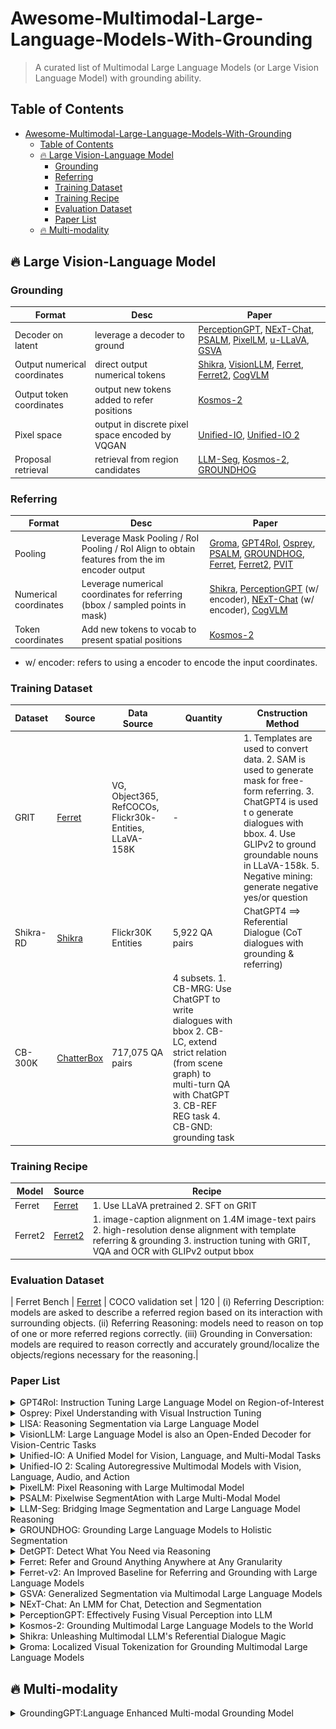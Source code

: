 # Awesome-Multimodal-Large-Language-Models-With-Grounding
> A curated list of Multimodal Large Language Models (or Large Vision Language Model) with grounding ability. 


<!-- ## About Me: 
I'm an incoming Ph.D. student at the University of California San Diego. I recieved my M.S.E in Computer Science at Johns Hopkins University being a member of CCVL advised by [Alan Yuille](https://www.cs.jhu.edu/~ayuille/). I also work closely with [Haohan Wang](https://haohanwang.github.io/) from University of Illinois Urbana-Champaign.
Feel free to visit my [homepage](https://williamium3000.github.io/) and contact me for collaboration and discussion. -->


## Table of Contents
- [Awesome-Multimodal-Large-Language-Models-With-Grounding](#awesome-multimodal-large-language-models-with-grounding)
  - [Table of Contents](#table-of-contents)
  - [🔥 Large Vision-Language Model](#-large-vision-language-model)
    - [Grounding](#grounding)
    - [Referring](#referring)
    - [Training Dataset](#training-dataset)
    - [Training Recipe](#training-recipe)
    - [Evaluation Dataset](#evaluation-dataset)
    - [Paper List](#paper-list)
  - [🔥 Multi-modality](#-multi-modality)

## 🔥 Large Vision-Language Model

### Grounding
| Format | Desc | Paper | 
|------------|-------|--------|
| Decoder on latent| leverage a decoder to ground | [PerceptionGPT](https://arxiv.org/pdf/2311.06612), [NExT-Chat](https://arxiv.org/pdf/2311.04498), [PSALM](http://arxiv.org/abs/2403.14598), [PixelLM](http://arxiv.org/abs/2312.02228), [u-LLaVA](http://arxiv.org/abs/2311.05348), [GSVA](http://arxiv.org/abs/2312.10103)|
| Output numerical coordinates | direct output numerical tokens | [Shikra](https://arxiv.org/pdf/2306.15195), [VisionLLM](https://proceedings.neurips.cc/paper_files/paper/2023/file/c1f7b1ed763e9c75e4db74b49b76db5f-Paper-Conference.pdf), [Ferret](http://arxiv.org/abs/2310.07704), [Ferret2](http://arxiv.org/abs/2404.07973), [CogVLM](http://arxiv.org/abs/2311.03079)|
| Output token coordinates | output new tokens added to refer positions | [Kosmos-2](https://arxiv.org/pdf/2306.14824) |
| Pixel space | output in discrete pixel space encoded by VQGAN | [Unified-IO](https://arxiv.org/abs/2206.08916), [Unified-IO 2](http://arxiv.org/abs/2312.17172) | 
| Proposal retrieval | retrieval from region candidates | [LLM-Seg](http://arxiv.org/abs/2404.08767), [Kosmos-2](https://arxiv.org/pdf/2306.14824), [GROUNDHOG](http://arxiv.org/abs/2305.14167)|

### Referring

| Format | Desc | Paper | 
|------------|-------|--------|
| Pooling | Leverage Mask Pooling / RoI Pooling / RoI Align to obtain features from the im encoder output | [Groma](http://arxiv.org/abs/2404.13013), [GPT4RoI](https://arxiv.org/pdf/2307.03601), [Osprey](https://arxiv.org/pdf/2312.10032), [PSALM](http://arxiv.org/abs/2403.14598), [GROUNDHOG](http://arxiv.org/abs/2305.14167), [Ferret](http://arxiv.org/abs/2310.07704), [Ferret2](http://arxiv.org/abs/2404.07973), [PVIT](https://arxiv.org/pdf/2308.13437) |
| Numerical coordinates | Leverage numerical coordinates for referring (bbox / sampled points in mask) | [Shikra](https://arxiv.org/pdf/2306.15195), [PerceptionGPT](https://arxiv.org/pdf/2311.06612) (w/ encoder), [NExT-Chat](https://arxiv.org/pdf/2311.04498) (w/ encoder), [CogVLM](http://arxiv.org/abs/2311.03079)|
| Token coordinates | Add new tokens to vocab to present spatial positions | [Kosmos-2](https://arxiv.org/pdf/2306.14824) | 

* w/ encoder: refers to using a encoder to encode the input coordinates.

### Training Dataset

| Dataset | Source | Data Source | Quantity | Cnstruction Method |
|------------|--------------|--------------|--------------|--------------|
| GRIT | [Ferret](http://arxiv.org/abs/2310.07704) | VG, Object365, RefCOCOs, Flickr30k-Entities, LLaVA-158K | - | 1. Templates are used to convert data. 2. SAM is used to generate mask for free-form referring. 3. ChatGPT4 is used t o generate dialogues with bbox. 4. Use GLIPv2 to ground groundable nouns in LLaVA-158k. 5. Negative mining: generate negative yes/or question|
| Shikra-RD | [Shikra](https://arxiv.org/pdf/2306.15195) | Flickr30K Entities | 5,922 QA pairs | ChatGPT4 ==> Referential Dialogue (CoT dialogues with grounding & referring) |
| CB-300K | [ChatterBox](http://arxiv.org/abs/2401.13307) | 717,075 QA pairs | 4 subsets. 1. CB-MRG: Use ChatGPT to write dialogues with bbox 2. CB-LC, extend strict relation (from scene graph) to multi-turn QA with ChatGPT 3. CB-REF REG task 4. CB-GND: grounding task | 


### Training Recipe
| Model | Source | Recipe | 
|------------|--------------|--------------|
| Ferret | [Ferret](http://arxiv.org/abs/2310.07704) | 1. Use LLaVA pretrained 2. SFT on GRIT |
| Ferret2 | [Ferret2](http://arxiv.org/abs/2404.07973) | 1. image-caption alignment on 1.4M image-text pairs 2. high-resolution dense alignment with template referring & grounding 3. instruction tuning with GRIT, VQA and OCR with GLIPv2 output bbox |


### Evaluation Dataset
| Ferret Bench | [Ferret](http://arxiv.org/abs/2310.07704) | COCO validation set | 120 | (i) Referring Description: models are asked to describe a referred region based on its interaction with surrounding objects. (ii) Referring Reasoning: models need to reason on top of one or more referred regions correctly. (iii) Grounding in Conversation: models are required to reason correctly and accurately ground/localize the objects/regions necessary for the reasoning.|


<!-- template -->
<!-- <details>

  <summary>Paper name</summary>

  [Paper]() | [Github]() | [Project]()
  
   summary
  
</details> -->
### Paper List
<details>

  <summary>GPT4RoI: Instruction Tuning Large Language Model on Region-of-Interest</summary>

  [Paper](https://arxiv.org/pdf/2307.03601) | [Github](https://github.com/jshilong/GPT4RoI)

   1. propose referring for mllm by replacing placeholder \<region_i\> by feature obtained by mask pooling
  
</details>

<details>

  <summary>Osprey: Pixel Understanding with Visual Instruction Tuning</summary>

  [Paper](https://arxiv.org/pdf/2312.10032) | [Github](https://github.com/CircleRadon/Osprey)

   1. similar to GPT4RoI, Osprey also use mask representation to refer to entities in images. 
   2. It uses mask pooling to extract semantic features from image encoder and combines with a location extractor to process the mask and output spatial token.
  
</details>
<details>

  <summary>LISA: Reasoning Segmentation via Large Language Model</summary>

  [Paper](http://arxiv.org/abs/2308.00692) | [Github](https://github.com/dvlab-research/LISA)

   1. adapt LLM with mask decoder trained with segmentation datasets converted to LLM format ==> reasoning segmentation ability naturally emerges
   2. promote reason seg (complex reasoning requirement) benchmark
  
</details>

<details>

  <summary>VisionLLM: Large Language Model is also an Open-Ended Decoder for Vision-Centric Tasks</summary>

  [Paper](https://proceedings.neurips.cc/paper_files/paper/2023/file/c1f7b1ed763e9c75e4db74b49b76db5f-Paper-Conference.pdf) | [Github](https://github.com/OpenGVLab/VisionLLM)
  
1. unified interface for vision and vl tasks: points for detection, sample points for instance seg ==> instruction format for training
2. extra tokens & output-format-as-query to decode (faster)
  
</details>

<details>

  <summary>Unified-IO: A Unified Model for Vision, Language, and Multi-Modal Tasks</summary>

  [Paper](https://arxiv.org/abs/2206.08916) | [Github](https://github.com/allenai/unified-io-inference) | [Project](https://unified-io.allenai.org/)
  
   1. creates a unified IO for all sorts of vision and vl task (into discrete tokens)
   2. using t5-like encoder-decoder arch
  
</details>
   
<details>

  <summary>Unified-IO 2: Scaling Autoregressive Multimodal Models with Vision, Language, Audio, and Action</summary>

  [Paper](http://arxiv.org/abs/2312.17172) | [Github](https://github.com/allenai/unified-io-2) | [Project](https://unified-io-2.allenai.org/)
  
   1. following Unified-IO v1, creates a unified IO for all sorts of modalities including image, masks, bboxes, audios (into discrete tokens)
      1. dense masks are all binary, unlike v1 which specifies the color in text instruction (model struggles to follow)
   2. propose 2D Rotary Embedding, QK Normalization and Scaled Cosine Attention to stabilize training and scaling
   3. Mixture of Denoisers taining objectives
   4. instruction tuning of 220 tasks drawn from over 120 external datasets
</details>

<details>

  <summary>PixelLM: Pixel Reasoning with Large Multimodal Model</summary>

  [Paper](http://arxiv.org/abs/2312.02228) | [Github](https://github.com/MaverickRen/PixelLM) | [Project](https://pixellm.github.io/)
  
   1. learnable seg tokens + light-weight decoder
   2. a bunch of tricks:
      1. N x L seg tokens for L level multi-scale vision features. N tokens within each group for better modeling
      2. reweighted loss on regions with overlapping predictions
  
</details>

<details>

  <summary>PSALM: Pixelwise SegmentAtion with Large Multi-Modal Model</summary>

  [Paper](http://arxiv.org/abs/2403.14598) | [Github](https://github.com/zamling/PSALM)
  
   1. new paradigm: first generate mask proposal, then genereate mask and classification (following mask2former)
   2. instruction prompt + conditional prompt + candidate masks token
      1. three types of conditional prompt: classes, sentence (ref seg) and visual cues (point, scribbles, boxes, etc)
      2. conditional prompt => condition embed, candidate masks token => mask embed.
      3. condition embed +mask embed + image feature => mask2former decoder => bipartite matching loss + query-based decoding 
      ![图 0](images/398f94238fe61990ba3dd93ec6e1357359d45541ac7c22a06f0cb804f3bc2b4e.png)  
      
</details>

<details>

  <summary>LLM-Seg: Bridging Image Segmentation and Large Language Model Reasoning</summary>

  [Paper](http://arxiv.org/abs/2404.08767) | [Github](https://github.com/wangjunchi/LLMSeg)
  
   1. Use SAM to generate mask candidates, then fomulate the problem as mask selection (mask classification)
   2. promote LLM-Seg40K dataset, by using LLaVA to generate caption, then GPT4 to generate question-answer pair.
      
</details>

<details>

  <summary>GROUNDHOG: Grounding Large Language Models to Holistic Segmentation</summary>

  [Paper](http://arxiv.org/abs/2402.16846) | [Project](https://groundhog-mllm.github.io/)
   
   1. disantengle grounding with referring
   2. grounding as mask selection and train a mask2former+ to generate mask candidates
   3. referring by mask pooling on feature
   4. promote 2.5M M3G2 dataset
      
</details>

<details>

  <summary>DetGPT: Detect What You Need via Reasoning</summary>

  [Paper](http://arxiv.org/abs/2305.14167) | [Github](https://github.com/OptimalScale/DetGPT) | [Project](https://detgpt.github.io/)
   
   1. Follow LLaVA to tune VLM and for vqa
   2. Use grouding DINO to ground response generated by VLM to detect the relevantg entities.
      
</details>

<details>

  <summary>Ferret: Refer and Ground Anything Anywhere at Any Granularity</summary>

  [Paper](http://arxiv.org/abs/2310.07704) | [Github](https://github.com/apple/ml-ferret)
   
   1. propose hybrid region representation for referring : region name + coordinates + mask pooled feature by Spatial-aware visual sampler
   2. grounding through bbox
      
</details>

<details>

  <summary>Ferret-v2: An Improved Baseline for Referring and Grounding with Large Language Models</summary>

  [Paper](http://arxiv.org/abs/2404.07973)
   
   1. propose a bunch of improvements on Ferret v1
   2. including any-resolution (patches) for larger resolution
   3. DINOv2 Encoder for local feature extraction
   4. and High-resolution Dense Alignment stage between SFT and instruction turning.
  <summary>u-LLaVA: Unifying Multi-Modal Tasks via Large Language Model</summary>

  [Paper](http://arxiv.org/abs/2311.05348) | [Github](https://github.com/OPPOMKLab/u-LLaVA)
   
   1. propose to use different decoder for grounding (SAM for segmentation, Grounding DINO for detection)
      
</details>

<details>

  <summary>GSVA: Generalized Segmentation via Multimodal Large Language Models</summary>

  [Paper](http://arxiv.org/abs/2312.10103) | [Github](https://github.com/LeapLabTHU/GSVA)
   
   1. propose to Generalized Referring Expression Segmentation (GRES) in grounding LLM
      1. multiple object to ground
      2. need to reject null target
   2. propose to use multple [SEG] token to ground multiple objects (indicted by the texts before the [SEG] token), and [REJ] token to rej null target
      
</details>
<details>

  <summary>NExT-Chat: An LMM for Chat, Detection and Segmentation</summary>

  [Paper](https://arxiv.org/pdf/2311.04498) | [Github](https://github.com/NExT-ChatV/NExT-Chat) | [Project](https://next-chatv.github.io/)

   1. propose box encoder-decoder for referring and grounding
   2. for grounding, use <trigger> token to indicate the presence of a grounding output and input the latent embedding to the box decoder (mask decoder e.g. SAM) for box (mask) generation 
   3. for referring, use boxes to represent referred region and use box encoder to encode the referred boxes into features, which is input to LLM.
   4. propose a cycle consistency loss for regularization of box encoder-decoder
      ![图 0](images/50d131269405f43de1d95d747d9f7321d3a46bc87e3a2758286c837f8dec379a.png)  
  
</details>
<details>

  <summary>PerceptionGPT: Effectively Fusing Visual Perception into LLM</summary>

  [Paper](https://arxiv.org/pdf/2311.06612)

   1. similar to NExT-Chat, propose box encoder-decoder to encode and decode boxes, but seems to only focus on grounding without referring
   2. One possible intriguing point: grounding output indicator \<vis\> is used to indicate the presence of grounding output (as usual) but the is replaced by the encoder's output feature in the LLM input. 
  ![图 1](images/b94662b3d3344af40518360bbf617a97bda2baf867d56e7463170c0b64d32101.png)  
</details>

<details>

  <summary>Kosmos-2: Grounding Multimodal Large Language Models to the World</summary>

  [Paper](https://arxiv.org/abs/2306.14824) | [Github](https://github.com/microsoft/unilm/tree/master/kosmos-2)

   1. build a web-scale grounding dataset by web-scale data (COYO-700M & LAION-2B etc) and vision detector (GLIP)
   2. following pix2seq, divide the image into PxP grids and introduce PxP new tokens to represent
   3. Use \<box\>\</box\> to represent a bbox, with \<delim\> to separate multiple boxes (if there are multiple boxes)
   4. Use markdown-like grammar to reference grounded text with \<p\> \</p\>
   e.g. 
   ![图 2](images/ee9c18e6d50fb94df01b5ff11283fd3128d6b9f0c7e103e70c07887bf94a71d2.png)  

</details>
<details>

  <summary>Shikra: Unleashing Multimodal LLM's Referential Dialogue Magic</summary>

  [Paper](https://arxiv.org/pdf/2306.15195) | [Github](https://github.com/shikras/shikra)

   1. propose to use normalized boxes for unified grounding and referring
   2. Use texts to represent all normalized boxes (directly tokenized by text tokenizer) and input to LLM
</details>

<details>

  <summary>Groma: Localized Visual Tokenization for Grounding Multimodal Large Language Models</summary>

  [Paper](http://arxiv.org/abs/2404.13013) | [Github](https://github.com/FoundationVision/Groma) | [Project](https://groma-mllm.github.io/)

   1. Propose to ground and refer with a set of proposed regions.
   2. Change a Deformable DETR detection head into binary classifier to propose ROI and use AlignROI pooling to get the region feature
</details>

## 🔥 Multi-modality

<details>

  <summary>GroundingGPT:Language Enhanced Multi-modal Grounding Model</summary>

  [Paper](http://arxiv.org/abs/2401.06071) | [Github](https://github.com/OPPOMKLab/u-LLaVA)
   
   1. grounding and referring of multi-modality in text
      1. bounding box by four relative coordinate values:[x1, y1, x2, y2]
      2. video timestamps by two two-digit decimals: {t1, t2}
   2. curate dataset for three stage training
      ![图 1](images/8f3a6cf2fec0f679487196ed6c48f94e076ae29ae311f8a888fcc8ce23e73e7c.png)  

</details>
